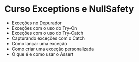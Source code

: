 # Curso Exceptions e NullSafety

- Exceções no Depurador
- Exceções com o uso do Try-On
- Exceções com o uso do Try-Catch
- Capturando exceções com o Catch
- Como lançar uma exceção
- Como criar uma exceção personalizada
- O que é e como usar o Assert
